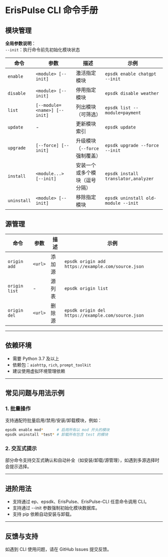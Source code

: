 # ErisPulse CLI 命令手册

## 模块管理
**全局参数说明**：  
`--init`：执行命令前先初始化模块状态 

| 命令       | 参数                      | 描述                                  | 示例                          |
|------------|---------------------------|---------------------------------------|-------------------------------|
| `enable`   | `<module> [--init]`       | 激活指定模块                          | `epsdk enable chatgpt --init`       |
| `disable`  | `<module> [--init]`       | 停用指定模块                          | `epsdk disable weather`             |
| `list`     | `[--module=<name>] [--init]` | 列出模块（可筛选）                   | `epsdk list --module=payment`       |
| `update`   | -                         | 更新模块索引                           | `epsdk update`                      |
| `upgrade`  | `[--force] [--init]`      | 升级模块（`--force` 强制覆盖）        | `epsdk upgrade --force --init`      |
| `install`  | `<module...> [--init]`    | 安装一个或多个模块（逗号分隔）        | `epsdk install translator,analyzer` |
| `uninstall`| `<module> [--init]`       | 移除指定模块                          | `epsdk uninstall old-module --init` |

## 源管理
| 命令 | 参数 | 描述 | 示例 |
|------|------|------|------|
| `origin add` | `<url>` | 添加源 | `epsdk origin add https://example.com/source.json` |
| `origin list` | - | 源列表 | `epsdk origin list` |
| `origin del` | `<url>` | 删除源 | `epsdk origin del https://example.com/source.json` |

---

## 依赖环境

- 需要 Python 3.7 及以上
- 依赖包：`aiohttp`, `rich`, `prompt_toolkit`
- 建议使用虚拟环境管理依赖

---

## 常见问题与用法示例

### 1. 批量操作
支持通配符批量启用/禁用/安装/卸载模块，例如：
```bash
epsdk enable mod*      # 启用所有以 mod 开头的模块
epsdk uninstall *test* # 卸载所有包含 test 的模块
```

### 2. 交互式提示
部分命令支持交互式确认和自动补全（如安装/卸载/源管理），如遇到多源选择时会提示选择。

---

## 进阶用法
- 支持通过 ep、epsdk、ErisPulse、ErisPulse-CLI 任意命令调用 CLI。
- 支持通过 --init 参数强制初始化模块数据库。
- 支持 pip 依赖自动安装与卸载。

---

## 反馈与支持
如遇到 CLI 使用问题，请在 GitHub Issues 提交反馈。
